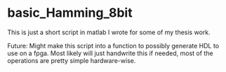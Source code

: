 # basic_Hamming_8bit


This is just a short script in matlab I wrote for some of my thesis work.

Future:
Might make this script into a function to possibly generate HDL to use on a fpga. Most likely will just handwrite this if needed, most of the operations are pretty simple hardware-wise.


